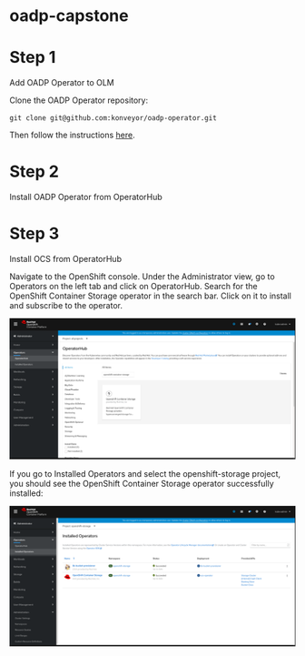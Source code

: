 # oadp-capstone

# Step 1 
Add OADP Operator to OLM

Clone the OADP Operator repository:
```
git clone git@github.com:konveyor/oadp-operator.git
```

Then follow the instructions [here](https://github.com/devarshshah15/oadp-operator/tree/olm-integrate#olm-integration).

# Step 2
Install OADP Operator from OperatorHub



# Step 3
Install OCS from OperatorHub

Navigate to the OpenShift console. Under the Administrator view, go to Operators on the left tab and click on OperatorHub. Search for the OpenShift Container Storage operator in the search bar. Click on it to install and subscribe to the operator. 

![OCS OperatorHub](/images/ocs_operatorhub.png)

If you go to Installed Operators and select the openshift-storage project, you should see the OpenShift Container Storage operator successfully installed:

![OCS Installed](/images/ocs_installed.png)
